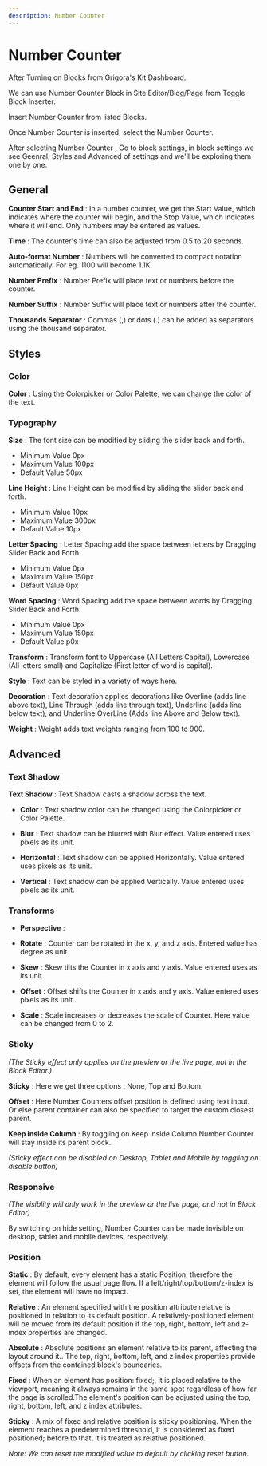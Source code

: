 ```yaml
---
description: Number Counter
---
```


# Number Counter

After Turning on Blocks from Grigora's Kit Dashboard.

We can use Number Counter Block in Site Editor/Blog/Page from Toggle Block Inserter.

Insert Number Counter from listed Blocks.

Once Number Counter is inserted, select the Number Counter.

After selecting Number Counter , Go to block settings, in block settings we see Geenral, Styles and Advanced of settings and we'll be exploring them one by one.

## General

**Counter Start and End** : In a number counter, we get the Start Value, which indicates where the counter will begin, and the Stop Value, which indicates where it will end. Only numbers may be entered as values.

**Time** : The counter's time can also be adjusted from 0.5 to 20 seconds.

**Auto-format Number** : Numbers will be converted to compact notation automatically. For eg. 1100 will become 1.1K.

**Number Prefix** : Number Prefix will place text or numbers before the counter.

**Number Suffix** : Number Suffix will place text or numbers after the counter.

**Thousands Separator** : Commas (,) or dots (.) can be added as separators using the thousand separator.

## Styles

### Color 

**Color** : Using the Colorpicker or Color Palette, we can change the color of the text.

### Typography

**Size** : The font size can be modified by sliding the slider back and forth.
- Minimum Value  0px 
- Maximum Value  100px 
- Default Value  50px 

**Line Height** : Line Height can be modified by sliding the slider back and forth.
- Minimum Value  10px 
- Maximum Value  300px 
- Default Value  10px 

**Letter Spacing** : Letter Spacing add the space between letters by Dragging Slider Back and Forth.
- Minimum Value  0px 
- Maximum Value  150px 
- Default Value  0px 

**Word Spacing** : Word Spacing add the space between words by Dragging Slider Back and Forth.
- Minimum Value  0px 
- Maximum Value  150px 
- Default Value  p0x 

**Transform** : Transform font to Uppercase (All Letters Capital), Lowercase (All letters small) and Capitalize (First letter of word is capital).

**Style** : Text can be styled in a variety of ways here.

**Decoration** : Text decoration applies decorations like Overline (adds line above text), Line Through (adds line through text), Underline (adds line below text), and Underline OverLine (Adds line Above and Below text).

**Weight** : Weight adds text weights ranging from 100 to 900.

## Advanced

### Text Shadow

**Text Shadow** : Text Shadow casts a shadow across the text.

- **Color** : Text shadow color can be changed using the Colorpicker or Color Palette.

- **Blur** : Text shadow can be blurred with Blur effect. Value entered uses pixels as its unit.

- **Horizontal** : Text shadow can be applied Horizontally. Value entered uses pixels as its unit.

- **Vertical** : Text shadow can be applied  Vertically. Value entered uses pixels as its unit.

### Transforms 

- **Perspective** :

- **Rotate** : Counter can be rotated in the x, y, and z axis. Entered value has degree as unit.

- **Skew** : Skew tilts the Counter in x axis and y axis. Value entered uses  as its unit.

- **Offset** : Offset shifts the Counter in x axis and y axis. Value entered uses pixels as its unit..

- **Scale** : Scale increases or decreases the scale of Counter. Here value can be changed from 0 to 2.


<!-- ### Motion Animations

#### On Mouse Movement 

**2D Movement** : To apply 2D on mouse movement click on edit icon(Here Number Counter will move in X and Y axis).
- **Direction** : Here two directions can be selected Same or Opposite.
- **Displacement**: In displacement we can set Number Counter movement using range slider.
    - Minimum value is 0. 
    - Maximum value is 100.
    - Default value is 35.

**3D Movement** : To apply 3D on mouse movement click on edit icon(Here Number Counter will move in X, Y and Z axis).
- **Direction** : Here two directions can be selected Same or Opposite.
- **Displacement**: In displacement we can set Number Counter movement using range slider.
    - Minimum value is 0. 
    - Maximum value is 100.
    - Default value is 20.

#### On Scroll Movement 

**Vertical Movement**  : To apply vertical on scroll movement click on edit icon.
- **From Viewport** :  -->

### Sticky 
*(The Sticky effect only applies on the preview or the live page, not in the Block Editor.)*

**Sticky** :  Here we get three options : None, Top and Bottom.

**Offset** : Here Number Counters offset position is defined using text input. Or else parent container can also be specified to target the custom closest parent.

**Keep inside Column** : By toggling on Keep inside Column Number Counter will stay inside its parent block.

*(Sticky effect can be disabled on Desktop, Tablet and Mobile by toggling on disable button)*

### Responsive 
*(The visiblity will only work in the preview or the live page, and not in Block Editor)*

By switching on hide setting, Number Counter can be made invisible on desktop, tablet and mobile devices, respectively.

### Position

**Static** : By default, every element has a static Position, therefore the element will follow the usual page flow. If a left/right/top/bottom/z-index is set, the element will have no impact.

**Relative** : An element specified with the position attribute relative is positioned in relation to its default position. A relatively-positioned element will be moved from its default position if the top, right, bottom, left and z-index properties are changed.

**Absolute** : Absolute positions an element relative to its parent, affecting the layout around it.. The top, right, bottom, left, and z index properties provide offsets from the contained block's boundaries.

**Fixed** : When an element has position: fixed;, it is placed relative to the viewport, meaning it always remains in the same spot regardless of how far the page is scrolled.The element's position can be adjusted using the top, right, bottom, left, and z index attributes.

**Sticky** : A mix of fixed and relative position is sticky positioning. When the element reaches a predetermined threshold, it is considered as fixed positioned; before to that, it is treated as relative positioned. 

*Note: We can reset the modified value to default by clicking reset button.*


